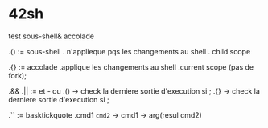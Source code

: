 # 42sh

test sous-shell& accolade

 .() := sous-shell
	. n'applieque pqs les changements au shell
	. child scope

 .{} := accolade
 	.applique les changements au shell
	.current scope (pas de fork);

 .&& .|| := et - ou
 	.() -> check la derniere sortie d'execution si ;
	.{} -> check la derniere sortie d'execution si ;

 .`` := basktickquote
	.cmd1 `cmd2` -> cmd1 -> arg(resul cmd2)
